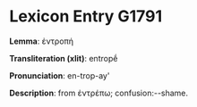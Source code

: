 # Lexicon Entry G1791

**Lemma**: ἐντροπή

**Transliteration (xlit)**: entropḗ

**Pronunciation**: en-trop-ay'

**Description**:
from ἐντρέπω; confusion:--shame.
